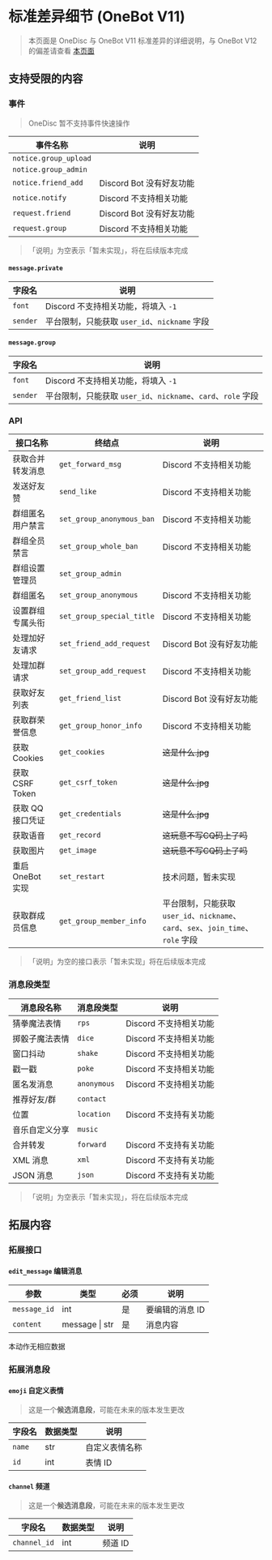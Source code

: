 # 标准差异细节 (OneBot V11)

> 本页面是 OneDisc 与 OneBot V11 标准差异的详细说明，与 OneBot V12 的偏差请查看 [本页面][1]

[1]: differences.md

## 支持受限的内容

### 事件

> OneDisc 暂不支持事件快速操作

| 事件名称               | 说明             |
|------------------------|------------------|
| `notice.group_upload`  | |
| `notice.group_admin`   | |
| `notice.friend_add`    | Discord Bot 没有好友功能 |
| `notice.notify`        | Discord 不支持相关功能 |
| `request.friend`       | Discord Bot 没有好友功能 |
| `request.group`        | Discord 不支持相关功能 |

> 「说明」为空表示「暂未实现」，将在后续版本完成  

#### `message.private`

| 字段名     | 说明                                          |
|------------|-----------------------------------------------|
| `font`     | Discord 不支持相关功能，将填入 `-1`           |
| `sender`   | 平台限制，只能获取 `user_id`、`nickname` 字段 |

#### `message.group`


| 字段名     | 说明                                          |
|------------|-----------------------------------------------|
| `font`     | Discord 不支持相关功能，将填入 `-1`           |
| `sender`   | 平台限制，只能获取 `user_id`、`nickname`、`card`、`role` 字段 |

### API

| 接口名称         | 终结点                    | 说明                     |
|------------------|---------------------------|--------------------------|
| 获取合并转发消息 | `get_forward_msg`         | Discord 不支持相关功能   |
| 发送好友赞       | `send_like`               | Discord 不支持相关功能   |
| 群组匿名用户禁言 | `set_group_anonymous_ban` | Discord 不支持相关功能   |
| 群组全员禁言     | `set_group_whole_ban`     | Discord 不支持相关功能   |
| 群组设置管理员   | `set_group_admin`         |                          |
| 群组匿名         | `set_group_anonymous`     | Discord 不支持相关功能   |
| 设置群组专属头衔 | `set_group_special_title` | Discord 不支持相关功能   |
| 处理加好友请求   | `set_friend_add_request`  | Discord Bot 没有好友功能 |
| 处理加群请求     | `set_group_add_request`   | Discord 不支持相关功能   |
| 获取好友列表     | `get_friend_list`         | Discord Bot 没有好友功能 |
| 获取群荣誉信息   | `get_group_honor_info`    | Discord 不支持相关功能   |
| 获取 Cookies     | `get_cookies`             | ~~这是什么.jpg~~         |
| 获取 CSRF Token  | `get_csrf_token`          | ~~这是什么.jpg~~         |
| 获取 QQ 接口凭证 | `get_credentials`         | ~~这是什么.jpg~~         |
| 获取语音         | `get_record`              | ~~这玩意不写CQ码上了吗~~ |
| 获取图片         | `get_image`               | ~~这玩意不写CQ码上了吗~~ |
| 重启 OneBot 实现 | `set_restart`             | 技术问题，暂未实现       |
| 获取群成员信息   | `get_group_member_info`   | 平台限制，只能获取 `user_id`、`nickname`、`card`、`sex`、`join_time`、`role` 字段 |

> 「说明」为空的接口表示「暂未实现」将在后续版本完成


### 消息段类型

| 消息段名称     | 消息段类型  | 说明                   |
|----------------|-------------|------------------------|
| 猜拳魔法表情   | `rps`       | Discord 不支持相关功能 |
| 掷骰子魔法表情 | `dice`      | Discord 不支持相关功能 |
| 窗口抖动       | `shake`     | Discord 不支持相关功能 |
| 戳一戳         | `poke`      | Discord 不支持相关功能 |
| 匿名发消息     | `anonymous` | Discord 不支持相关功能 |
| 推荐好友/群    | `contact`   |                        |
| 位置           | `location`  | Discord 不支持有关功能 |
| 音乐自定义分享 | `music`     |                        |
| 合并转发       | `forward`   | Discord 不支持有关功能 |
| XML 消息       | `xml`       | Discord 不支持有关功能 |
| JSON 消息      | `json`      | Discord 不支持有关功能 |

> 「说明」为空表示「暂未实现」，将在后续版本完成  

## 拓展内容

### 拓展接口

#### `edit_message` 编辑消息

| 参数         | 类型           | 必须 | 说明                |
|--------------|----------------|------|---------------------|
| `message_id` | int            | 是   | 要编辑的消息 ID     |
| `content`    | message \| str | 是   | 消息内容            |

本动作无相应数据

### 拓展消息段

#### `emoji` 自定义表情

> 这是一个**候选消息段**，可能在未来的版本发生更改

| 字段名      | 数据类型    | 说明                      |
|-------------|-------------|---------------------------|
| `name`      | str         | 自定义表情名称            |
| `id`        | int         | 表情 ID                   |

#### `channel` 频道


> 这是一个**候选消息段**，可能在未来的版本发生更改

| 字段名       | 数据类型    | 说明                      |
|--------------|-------------|---------------------------|
| `channel_id` | int         | 频道 ID                   |

